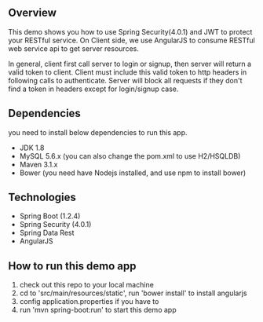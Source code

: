 ## Overview

This demo shows you how to use Spring Security(4.0.1) and JWT to protect your RESTful service.
On Client side, we use AngularJS to consume RESTful web service api to get server resources.

In general, client first call server to login or signup, then server will return a valid token to client.
Client must include this valid token to http headers in following calls to authenticate.
Server will block all requests if they don't find a token in headers except for login/signup case.

## Dependencies

you need to install below dependencies to run this app.

* JDK 1.8
* MySQL 5.6.x (you can also change the pom.xml to use H2/HSQLDB)
* Maven 3.1.x
* Bower (you need have Nodejs installed, and use npm to install bower)

## Technologies

* Spring Boot (1.2.4)
* Spring Security (4.0.1)
* Spring Data Rest
* AngularJS

## How to run this demo app

1. check out this repo to your local machine
2. cd to 'src/main/resources/static', run 'bower install' to install angularjs
3. config application.properties if you have to
4. run 'mvn spring-boot:run' to start this demo app
